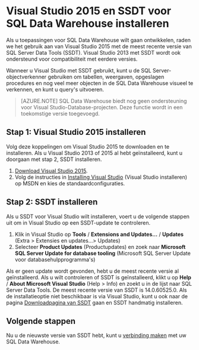 <properties
   pageTitle="Visual Studio en SSDT voor SQL Data Warehouse installeren | Microsoft Azure"
   description="Visual Studio en SQL Server Development Tools (SSDT) voor Azure SQL Data Warehouse installeren"
   services="sql-data-warehouse"
   documentationCenter="NA"
   authors="sonyam"
   manager="barbkess"
   editor=""/>

<tags
   ms.service="sql-data-warehouse"
   ms.devlang="NA"
   ms.topic="get-started-article"
   ms.tgt_pltfrm="NA"
   ms.workload="data-services"
   ms.date="06/01/2016"
   ms.author="sonyama;barbkess"/>

# Visual Studio 2015 en SSDT voor SQL Data Warehouse installeren

Als u toepassingen voor SQL Data Warehouse wilt gaan ontwikkelen, raden we het gebruik aan van Visual Studio 2015 met de meest recente versie van SQL Server Data Tools (SSDT).  Visual Studio 2013 met SSDT wordt ook ondersteund voor compatibiliteit met eerdere versies.  

Wanneer u Visual Studio met SSDT gebruikt, kunt u de SQL Server-objectverkenner gebruiken om tabellen, weergaven, opgeslagen procedures en nog veel meer objecten in de SQL Data Warehouse visueel te verkennen, en kunt u query's uitvoeren.

> [AZURE.NOTE] SQL Data Warehouse biedt nog geen ondersteuning voor Visual Studio-Database-projecten.  Deze functie wordt in een toekomstige versie toegevoegd.

## Stap 1: Visual Studio 2015 installeren

Volg deze koppelingen om Visual Studio 2015 te downloaden en te installeren. Als u Visual Studio 2013 of 2015 al hebt geïnstalleerd, kunt u doorgaan met stap 2, SSDT installeren.

1. [Download Visual Studio 2015][].
2. Volg de instructies in [Installing Visual Studio][] (Visual Studio installeren) op MSDN en kies de standaardconfiguraties.

## Stap 2: SSDT installeren

Als u SSDT voor Visual Studio wilt installeren, voert u de volgende stappen uit om in Visual Studio op een SSDT-update te controleren.

1. Klik in Visual Studio op **Tools** / **Extensions and Updates…** / **Updates** (Extra > Extensies en updates…> Updates)
2. Selecteer **Product Updates** (Productupdates) en zoek naar **Microsoft SQL Server Update for database tooling** (Microsoft SQL Server Update voor databasehulpprogramma's)

Als er geen update wordt gevonden, hebt u de meest recente versie al geïnstalleerd.  Als u wilt controleren of SSDT is geïnstalleerd, klikt u op **Help** / **About Microsoft Visual Studio** (Help > Info) en zoekt u in de lijst naar SQL Server Data Tools.  De meest recente versie van SSDT is 14.0.60525.0.  Als de installatieoptie niet beschikbaar is via Visual Studio, kunt u ook naar de pagina [Downloadpagina van SSDT][] gaan en SSDT handmatig installeren.

## Volgende stappen

Nu u de nieuwste versie van SSDT hebt, kunt u [verbinding maken][] met uw SQL Data Warehouse.

<!--Anchors-->

<!--Image references-->

<!--Articles-->
[verbinding maken]: ./sql-data-warehouse-get-started-connect.md

<!--Other-->
[Download Visual Studio 2015]: https://www.visualstudio.com/downloads/
[Installing Visual Studio]: https://msdn.microsoft.com/library/e2h7fzkw.aspx
[Downloadpagina van SSDT]: https://msdn.microsoft.com/library/mt204009.aspx



<!--HONumber=Jun16_HO2-->


